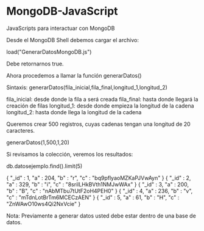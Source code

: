 # MongoDB-JavaScript
JavaScripts para interactuar con MongoDB

Desde el MongoDB Shell debemos cargar el archivo:

load("GenerarDatosMongoDB.js")

Debe retornarnos true.

Ahora procedemos a llamar la función generarDatos()

Sintaxis: generarDatos(fila_inicial,fila_final,longitud_1,longitud_2)

fila_inicial: desde donde la fila a será creada
fila_final: hasta donde llegará la creación de filas
longitud_1: desde donde empieza la longitud de la cadena
longitud_2: hasta donde llega la longitud de la cadena

Queremos crear 500 registros, cuyas cadenas tengan una longitud de 20 caracteres.

generarDatos(1,500,1,20)

Si revisamos la colección, veremos los resultados:

db.datosejemplo.find().limit(5)

{ "_id" : 1, "a" : 204, "b" : "r", "c" : "bq9pflyaoMZKaPJVwAyn" }
{ "_id" : 2, "a" : 329, "b" : "i", "c" : "8srilLHkBVth1NMJwWAx" }
{ "_id" : 3, "a" : 200, "b" : "B", "c" : "nAbMTbu7tUtF2oH4PEH0" }
{ "_id" : 4, "a" : 236, "b" : "v", "c" : "mTdnLotBrTm6MCECzAEN" }
{ "_id" : 5, "a" : 61, "b" : "H", "c" : "ZnWAwO10ws4Qi2NxVcie" }

Nota: Previamente a generar datos usted debe estar dentro de una base de datos.
